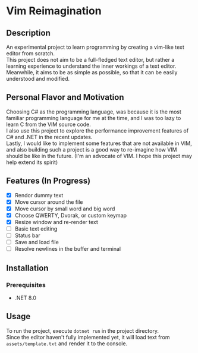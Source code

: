 # Vim Reimagination

## Description

An experimental project to learn programming by creating a vim-like text editor from scratch.  
This project does not aim to be a full-fledged text editor, but rather a learning experience to understand the inner workings of a text editor.  
Meanwhile, it aims to be as simple as possible, so that it can be easily understood and modified.

## Personal Flavor and Motivation

Choosing C# as the programming language, was because it is the most familiar programming language for me at the time, and I was too lazy to learn C from the VIM source code.  
I also use this project to explore the performance improvement features of C# and .NET in the recent updates.  
Lastly, I would like to implement some features that are not available in VIM, and also building such a project is a good way to re-imagine how VIM should be like in the future. (I'm an advocate of VIM. I hope this project may help extend its spirit)

## Features (In Progress)

- [x] Rendor dummy text
- [x] Move cursor around the file
- [x] Move cursor by small word and big word
- [x] Choose QWERTY, Dvorak, or custom keymap
- [x] Resize window and re-render text
- [ ] Basic text editing
- [ ] Status bar
- [ ] Save and load file
- [ ] Resolve newlines in the buffer and terminal

## Installation

### Prerequisites

- .NET 8.0

## Usage

To run the project, execute `dotnet run` in the project directory.  
Since the editor haven't fully implemented yet, it will load text from `assets/template.txt` and render it to the console.  